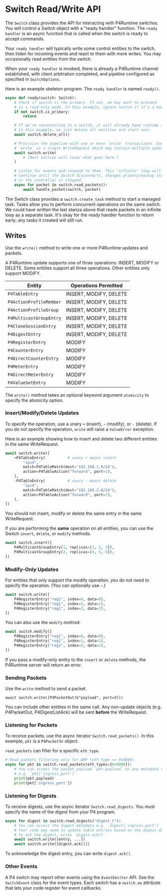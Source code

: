 # Switch Read/Write API

The `Switch` class provides the API for interacting with P4Runtime switches. You will control 
a Switch object with a "ready handler" function. The `ready handler` is an
async function that is called when the switch is ready to accept commands.

Your `ready handler` will typically write some control entities to the switch, then
listen for incoming events and react to them with more writes. You may occasionally read entities
from the switch.

When your `ready handler` is invoked, there is already a P4Runtime channel established, with client
arbitration completed, and pipeline configured as specified in `SwitchOptions`.

Here is an example skeleton program. The `ready handler` is named `ready()`.

```python
async def ready(switch: Switch):
    # Check if switch is the primary. If not, we may want to proceed
    # in a read-only mode. In this example, ignore switch if it's a backup.
    if not switch.is_primary:
        return

    # If we're reconnecting to a switch, it will already have runtime state.
    # In this example, we just delete all entities and start over.
    await switch.delete_all()

    # Provision the pipeline with one or more `write` transactions. Each
    # `write` is a single WriteRequest which may contain multiple updates.
    await switch.write(
        # [Next section will cover what goes here.]
    )

    # Listen for events and respond to them. This "infinite" loop will
    # continue until the Switch disconnects, changes primary/backup status,
    # or the controller is stopped.
    async for packet in switch.read_packets():
        await handle_packet(switch, packet)
```

The Switch class provides a `switch.create_task` method to start a managed task.
Tasks allow you to perform concurrent operations on the same switch. We could have
written the last stanza above that reads packets in an infinite loop as a separate
task. It's okay for the ready handler function to return early; any tasks it
created will still run.

## Writes

Use the `write()` method to write one or more P4Runtime updates and packets.

A P4Runtime update supports one of three operations: INSERT, MODIFY or DELETE.
Some entities support all three operations. Other entities only support MODIFY.

| Entity | Operations Permitted 
| ------ | -------------------
| `P4TableEntry` |  INSERT, MODIFY, DELETE
| `P4ActionProfileMember` |  INSERT, MODIFY, DELETE
| `P4ActionProfileGroup` |  INSERT, MODIFY, DELETE
| `P4MulticastGroupEntry` |  INSERT, MODIFY, DELETE
| `P4CloneSessionEntry` |  INSERT, MODIFY, DELETE
| `P4DigestEntry` |  INSERT, MODIFY, DELETE
| `P4RegisterEntry` | MODIFY
| `P4CounterEntry` | MODIFY
| `P4DirectCounterEntry` | MODIFY
| `P4MeterEntry` | MODIFY
| `P4DirectMeterEntry` | MODIFY
| `P4ValueSetEntry` | MODIFY

The `write()` method takes an optional keyword argument `atomicity` to specify the atomicity option.

### Insert/Modify/Delete Updates

To specify the operation, use a unary `+` (insert), `~` (modify), or `-` (delete). If you
do not specify the operation, `write` will raise a `ValueError` exception.

Here is an example showing how to insert and delete two different entities in the same WriteRequest.

```python
await switch.write([
    +P4TableEntry(          # unary + means insert
        "ipv4", 
        match=P4TableMatch(dest="192.168.1.0/24"),
        action=P4TableAction("forward", port=1),
    ),
    -P4TableEntry(          # unary - means delete
        "ipv4", 
        match=P4TableMatch(dest="192.168.2.0/24"),
        action=P4TableAction("forward", port=2),
    ),
])
```

You should not insert, modify or delete the same entry in the same WriteRequest.

If you are performing the **same** operation on all entities, you can use the Switch 
`insert`, `delete`, or `modify` methods.

```python
await switch.insert([
    P4MulticastGroupEntry(1, replicas=[1, 2, 3]),
    P4MulticastGroupEntry(2, replicas=[4, 5, 6]),
])
```

### Modify-Only Updates

For entities that only support the modify operation, you do not need to specify the operation. (You can
optionally use `~`.)

```python
await switch.write([
    P4RegisterEntry("reg1", index=0, data=0),
    P4RegisterEntry("reg1", index=1, data=1),
    P4RegisterEntry("reg1", index=2, data=2),
])
```

You can also use the `modify` method:

```python
await switch.modify([
    P4RegisterEntry("reg1", index=0, data=0),
    P4RegisterEntry("reg1", index=1, data=1),
    P4RegisterEntry("reg1", index=2, data=2),
])
```

If you pass a modify-only entity to the `insert` or `delete` methods, the P4Runtime server will
return an error.

### Sending Packets

Use the `write` method to send a packet.

```
await switch.write([P4PacketOut(b"payload", port=3)])
```

You can include other entities in the same call. Any non-update objects (e.g. P4PacketOut, 
P4DigestListAck) will be sent **before** the WriteRequest.

### Listening for Packets

To receive packets, use the async iterator `Switch.read_packets()`.
In this example, `pkt` is a `P4PacketIn` object.

`read_packets` can filter for a specific `eth_type`.

```python
# Read packets filtering only for ARP (eth_type == 0x0806).
async for pkt in switch.read_packets(eth_types={0x0806}):
    # You can access the packet payload `pkt.payload` or any metadata value,
    # e.g. `pkt['ingress_port']`
    print(pkt.payload)
    print(pkt['ingress_port'])
```

### Listening for Digests

To receive digests, use the async iterator `Switch.read_digests`. You must specify 
the name of the digest from your P4 program.

```python
async for digest in switch.read_digests("digest_t"):
    # You can access the digest metadata e.g. `digest['ingress_port']`
    # Your code may need to update table entries based on the digest data.
    # To ack the digest, write `digest.ack()`.
    await switch.write([entry, ...])
    await switch.write([digest.ack()])
```

To acknowledge the digest entry, you can write `digest.ack()`.

### Other Events

A P4 switch may report other events using the `EventEmitter` API. See
the `SwitchEvent` class for the event types. Each switch has a `switch.ee`
attribute that lets your code register for event callbacks.
